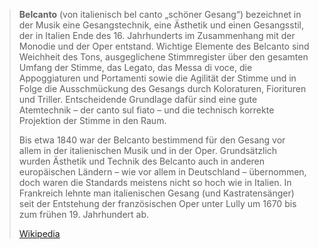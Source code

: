 > **Belcanto** (von italienisch bel canto „schöner Gesang“) bezeichnet in der Musik eine Gesangstechnik, eine Ästhetik und einen Gesangsstil, der in Italien Ende des 16. Jahrhunderts im Zusammenhang mit der Monodie und der Oper entstand. Wichtige Elemente des Belcanto sind Weichheit des Tons, ausgeglichene Stimmregister über den gesamten Umfang der Stimme, das Legato, das Messa di voce, die Appoggiaturen und Portamenti sowie die Agilität der Stimme und in Folge die Ausschmückung des Gesangs durch Koloraturen, Fiorituren und Triller. Entscheidende Grundlage dafür sind eine gute Atemtechnik – der canto sul fiato – und die technisch korrekte Projektion der Stimme in den Raum.
>
> Bis etwa 1840 war der Belcanto bestimmend für den Gesang vor allem in der italienischen Musik und in der Oper. Grundsätzlich wurden Ästhetik und Technik des Belcanto auch in anderen europäischen Ländern – wie vor allem in Deutschland – übernommen, doch waren die Standards meistens nicht so hoch wie in Italien. In Frankreich lehnte man italienischen Gesang (und Kastratensänger) seit der Entstehung der französischen Oper unter Lully um 1670 bis zum frühen 19. Jahrhundert ab.
>
> [Wikipedia](https://de.wikipedia.org/wiki/Belcanto)
